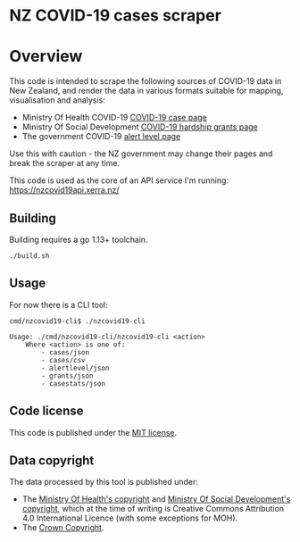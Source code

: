 # NZ COVID-19 cases scraper

# Overview

This code is intended to scrape the following sources of COVID-19 data in New Zealand, and render the data in various formats suitable for mapping, visualisation and analysis:
 - Ministry Of Health COVID-19 [COVID-19 case page](https://www.health.govt.nz/our-work/diseases-and-conditions/covid-19-novel-coronavirus/covid-19-current-cases)
 - Ministry Of Social Development [COVID-19 hardship grants page](https://www.msd.govt.nz/about-msd-and-our-work/newsroom/2020/covid-19/covid-19-data.html)
 - The government COVID-19 [alert level page](https://covid19.govt.nz/government-actions/covid-19-alert-level/) 

Use this with caution - the NZ government may change their pages and break the scraper at any time.

This code is used as the core of an API service I'm running: https://nzcovid19api.xerra.nz/

## Building

Building requires a go 1.13+ toolchain.

`./build.sh`

## Usage

For now there is a CLI tool:

```
cmd/nzcovid19-cli$ ./nzcovid19-cli 

Usage: ./cmd/nzcovid19-cli/nzcovid19-cli <action>
	Where <action> is one of:
		- cases/json
		- cases/csv
		- alertlevel/json
		- grants/json
		- casestats/json
```

## Code license

This code is published under the [MIT license](LICENSE.txt).

## Data copyright

The data processed by this tool is published under:
 - The [Ministry Of Health's copyright](https://www.health.govt.nz/about-site/copyright) and [Ministry Of Social Development's copyright](https://www.msd.govt.nz/about-msd-and-our-work/tools/copyright-statement.html), which at the time
of writing is Creative Commons Attribution 4.0 International Licence (with some exceptions for MOH).
 - The [Crown Copyright](https://www.iponz.govt.nz/about-ip/copyright/crown-copyright/).